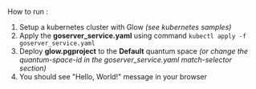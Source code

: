 How to run : 
1. Setup a kubernetes cluster with Glow _(see kubernetes samples)_
2. Apply the **goserver_service.yaml** using command `kubectl apply -f goserver_service.yaml`
3. Deploy **glow.pgproject** to the **Default** quantum space _(or change the quantum-space-id in the goserver_service.yaml match-selector section)_
4. You should see "Hello, World!" message in your browser